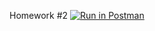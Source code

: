 Homework #2
[![Run in Postman](https://run.pstmn.io/button.svg)](https://app.getpostman.com/run-collection/f57ee974f3ab74651dbd#?env%5BHomework2%5D=W3sia2V5IjoidG9rZW4iLCJ2YWx1ZSI6IkpXVCBleUpoYkdjaU9pSklVekkxTmlJc0luUjVjQ0k2SWtwWFZDSjkuZXlKcFpDSTZJamsxWldReE9ERXhZbUU0T0RVNVl6RTBPR1prWmpaa1kySm1OekkyWW1aa1l6TTFOVGxpT0dZaUxDSjFjMlZ5Ym1GdFpTSTZJblJsYzNSMWMyVnlJaXdpYVdGMElqb3hOVGd5T1RrNU9ETXlmUS44Z0M0WHZqaFVrQUxDS3oxLXpCNEVtVms3bjFuTVZjZVhCamVPeW1tZW9ZIiwiZW5hYmxlZCI6dHJ1ZX0seyJrZXkiOiJ7e3Rva2VufX0iLCJ2YWx1ZSI6Impzb24uYm9keS50b2tlbiIsImVuYWJsZWQiOnRydWV9XQ==)
